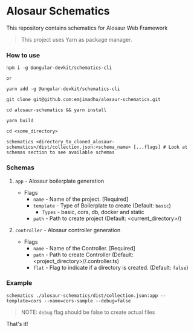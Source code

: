 # Alosaur Schematics

This repository contains schematics for Alosaur Web Framework

> This project uses Yarn as package manager.

### How to use

```shell script
npm i -g @angular-devkit/schematics-cli

or

yarn add -g @angular-devkit/schematics-cli

git clone git@github.com:emjimadhu/alosaur-schematics.git

cd alosaur-schematics && yarn install

yarn build

cd <some_directory>

schematics <directory_to_cloned_alosaur-schematics>/dist/collection.json:<schema_name> [...flags] # Look at schemas section to see available schemas
```

### Schemas

1) `app` - Alosaur boilerplate generation
    * Flags
      * `name` - Name of the project. [Required]
      * `template` - Type of Boilerplate to create (Default: `basic`)
        * `Types` - basic, cors, db, docker and static
      * `path` - Path to create project (Default: <current_directory>/<project-name>)

2) `controller` - Alosaur controller generation
   * Flags
       * `name` - Name of the Controller. [Required]
       * `path` - Path to create Controller (Default: <project_directory>/<name>/<name>.controller.ts)
       * `flat` - Flag to indicate if a directory is created. (Default: `false`)

### Example

```shell script
schematics ./alosaur-schematics/dist/collection.json:app --template=cors --name=cors-sample --debug=false
```

> NOTE: `debug` flag should be false to create actual files

That's it!
